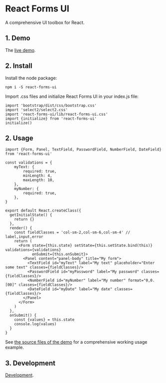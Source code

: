 # React Forms UI

A comprehensive UI toolbox for React.

## 1. Demo

The [live demo](http://react-forms-ui.s3-website-us-east-1.amazonaws.com/app).

## 2. Install

Install the node package:

    npm i -S react-forms-ui

Import .css files and initialize React Forms UI in your index.js file:

    import 'bootstrap/dist/css/bootstrap.css'
    import 'select2/select2.css'
    import 'react-forms-ui/lib/react-forms-ui.css'
    import {initialize} from 'react-forms-ui'
    initialize()

## 2. Usage

    import {Form, Panel, TextField, PasswordField, NumberField, DateField} from 'react-forms-ui'

    const validations = {
        myText: {
            required: true,
            minLength: 4,
            maxLength: 10,
        },
        myNumber: {
            required: true,
        },
    }

    export default React.createClass({
      getInitialState() {
        return {}
      },
      render() {
        const fieldClasses = 'col-sm-2,col-sm-6,col-sm-4' // label,input,error
        return (
          <Form state={this.state} setState={this.setState.bind(this)} validations={validations}
                onSubmit={this.onSubmit}>
            <Panel content="panel-body" title="My form">
              <TextField id="myText" label="My text" placeholder="Enter some text" classes={fieldClasses}/>
              <PasswordField id="myPassword" label="My password" classes={fieldClasses}/>
              <NumberField id="myNumber" label="My number" format="0,0.[00]" classes={fieldClasses}/>
              <DateField id="myDate" label="My date" classes={fieldClasses}/>
            </Panel>
          </Form>
        )
      },
      onSubmit() {
        const {values} = this.state
        console.log(values)
      }
    }

See [the source files of the demo](https://github.com/ivos/react-forms-ui-demo) for a comprehensive working usage example.

## 3. Development

[Development](Development.md).

